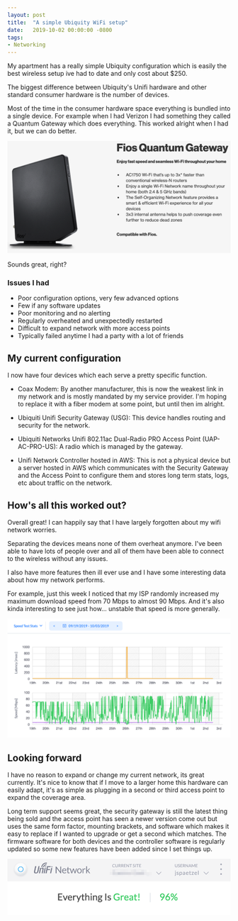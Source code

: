 ```yaml
---
layout: post
title:  "A simple Ubiquity WiFi setup"
date:   2019-10-02 00:00:00 -0800
tags:
- Networking
---
```


My apartment has a really simple Ubiquity configuration which is easily the best wireless setup ive had to date and only cost about $250.

The biggest difference between Ubiquity's Unifi hardware and other standard consumer hardware is the number of devices. 

Most of the time in the consumer hardware space everything is bundled into a single device. For example when I had Verizon I had something they called a Quantum Gateway which does everything. This worked alright when I had it, but we can do better.

![Quantum Gateway](./assets/ubiquity/quantum-gateway.png)

Sounds great, right?

### Issues I had

* Poor configuration options, very few advanced options
* Few if any software updates
* Poor monitoring and no alerting
* Regularly overheated and unexpectedly restarted
* Difficult to expand network with more access points
* Typically failed anytime I had a party with a lot of friends

## My current configuration

I now have four devices which each serve a pretty specific function.

* Coax Modem: By another manufacturer, this is now the weakest link in my network and is mostly mandated by my service provider. I'm hoping to replace it with a fiber modem at some point, but until then im alright.

* Ubiquiti Unifi Security Gateway (USG): This device handles routing and security for the network.

* Ubiquiti Networks Unifi 802.11ac Dual-Radio PRO Access Point (UAP-AC-PRO-US): A radio which is managed by the gateway.

* Unifi Network Controller hosted in AWS: This is not a physical device but a server hosted in AWS which communicates with the Security Gateway and the Access Point to configure them and stores long term stats, logs, etc about traffic on the network.

## How's all this worked out?

Overall great! I can happily say that I have largely forgotten about my wifi network worries.

Separating the devices means none of them overheat anymore. I've been able to have lots of people over and all of them have been able to connect to the wireless without any issues. 

I also have more features then ill ever use and I have some interesting data about how my network performs. 

For example, just this week I noticed that my ISP randomly increased my maximum download speed from 70 Mbps to almost 90 Mbps. And it's also kinda interesting to see just how... unstable that speed is more generally.

![Speed Stats](./assets/ubiquity/unifi-speed-stats.png)

## Looking forward

I have no reason to expand or change my current network, its great currently. It's nice to know that if I move to a larger home this hardware can easily adapt, it's as simple as plugging in a second or third access point to expand the coverage area.

Long term support seems great, the security gateway is still the latest thing being sold and the access point has seen a newer version come out but uses the same form factor, mounting brackets, and software which makes it easy to replace if I wanted to upgrade or get a second which matches. The firmware software for both devices and the controller software is regularly updated so some new features have been added since I set things up.

![Unifi Great](./assets/ubiquity/unifi-great.png)